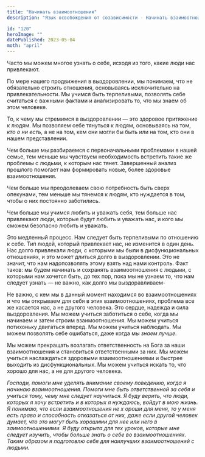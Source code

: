 ```yaml
---
title: "Начинать взаимоотношения"
description: "Язык освобождения от созависимости - Начинать взаимоотношения"

id: "120"
heroImage: ""
datePublished: 2023-05-04
moth: "april"
---
```


Часто мы можем многое узнать о себе, исходя из того, какие люди нас
привлекают.

По мере нашего продвижения в выздоровлении, мы понимаем, что не обязательно
строить отношения, основываясь исключительно на привлекательности. Мы учимся
быть терпеливыми, позволять себе считаться с важными фактами и анализировать
то, что мы знаем об этом человеке.

То, к чему мы стремимся в выздоровлении — это здоровое притяжение к людям. Мы
позволяем себе тянуться к людям, основываясь на том, _кто_ _о_ _ни_ _есть,_ а
не на том, кем они могли бы быть или на том, кто они в нашем представлении.

Чем больше мы разбираемся с первоначальными проблемами в нашей семье, тем
меньше мы чувствуем необходимость встретить такие же проблемы с людьми, к
которым нас тянет. Завершенный анализ прошлого помогает нам формировать новые,
более здоровые взаимоотношения.

Чем больше мы преодолеваем свою потребность быть сверх опекунами, тем меньше
мы тянемся к людям, кто нуждается в том, чтобы о них постоянно заботились.

Чем больше мы учимся любить и уважать себя, тем больше нас привлекают люди,
которые будут любить и уважать нас, и кого мы сможем безопасно любить и
уважать.

Это медленный процесс. Нам следует быть терпеливыми по отношению к себе. Тип
людей, который привлекает нас, не изменится в один день. Нас долго привлекали
люди, с которыми мы были в дисфункциональных отношениях, и это может длиться
долго в выздоровлении. Это не значит, что нам надопозволять этому взять над
нами контроль. Факт таков: мы будем начинать и сохранять взаимоотношения с
людьми, с которыми нам хочется быть, до тех пор, пока мы не узнаем то, что нам
следует узнать — не важно, как долго мы выздоравливаем-

Не важно, с кем мы в данный момент находимся во взаимоотношениях и что мы
открываем для себя в этих взаимоотношениях, проблема все же касается нас, а не
другого человека. Это сердце, надежда и сила выздоровления. Мы можем учиться
заботиться о себе, когда мы начинаем и затем строим взаимоотношения. Мы можем
учиться потихоньку двигаться вперед. Мы можем учиться наблюдать. Мы можем
позволять себе ошибаться, даже когда мы _знаем_ _лучше._

Мы можем прекращать возлагать ответственность на Бога за наши взаимоотношения
и становиться ответственными за них. Мы можем учиться наслаждаться здоровыми
взаимоотношениями и быстрее выходить из дисфункциональных. Мы можем учиться
искать то, что хорошо для нас, а не для другого человека.

_Господи,_ _помоги_ _мне_ _уделять_ _внимание_ _своему_ _поведению,_ _когда_
_я_ _начинаю_ _взаимоотношения._ _Помоги_ _мне_ _быть_ _ответственной_ _за_
_себя_ _и_ _учиться_ _тому,_ _чему_ _мне_ _следует_ _научиться._ _Я_ _буду_
_верить,_ _что_ _люди,_ _которых_ _я_ _хочу_ _встретить_ _и_ _в_ _которых_ _я_
_нуждаюсь,_ _войдут_ _в_ _мою_ _жизнь._ _Я_ _понимаю,_ _что_ _если_
_взаимоотношения_ _не_ _х_ _ороши_ _для_ _меня,_ _то_ _у_ _меня_ _есть_
_право_ _и_ _способность_ _отказаться_ _от_ _них,_ _даже_ _если_ _другой_
_человек_ _думает,_ _что_ _это_ _могут_ _быть_ _хорошими_ _для_ _нее_ _или_
_него_ _в_ _заимоотношениями._ _Я_ _буду_ _открыта_ _для_ _тех_ _уроков,_
_которые_ _мне_ _следует_ _изучить,_ _чтобы_ _больше_ _знать_ _о_ _себе_ _во_
_взаимоотношениях._ _Таким_ _образом_ _я_ _подготовлю_ _себя_ _для_
_наилучших_ _взаимоотношений_ _с_ _людьми._
